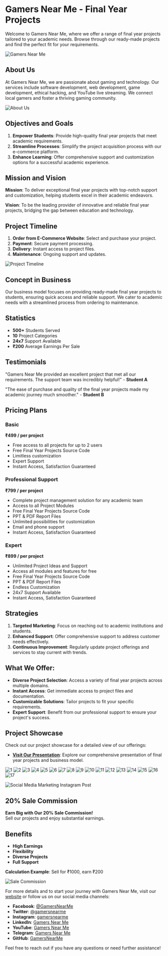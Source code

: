 # Gamers Near Me - Final Year Projects

Welcome to Gamers Near Me, where we offer a range of final year projects tailored to your academic needs. Browse through our ready-made projects and find the perfect fit for your requirements.

![Gamers Near Me](https://via.placeholder.com/1200x100?text=Gamers+Near+Me)

## About Us

At Gamers Near Me, we are passionate about gaming and technology. Our services include software development, web development, game development, ethical hacking, and YouTube live streaming. We connect local gamers and foster a thriving gaming community.

![About Us](https://via.placeholder.com/1200x100?text=About+Us)

## Objectives and Goals

1. **Empower Students**: Provide high-quality final year projects that meet academic requirements.
2. **Streamline Processes**: Simplify the project acquisition process with our e-commerce platform.
3. **Enhance Learning**: Offer comprehensive support and customization options for a successful academic experience.

## Mission and Vision

**Mission**: To deliver exceptional final year projects with top-notch support and customization, helping students excel in their academic endeavors.

**Vision**: To be the leading provider of innovative and reliable final year projects, bridging the gap between education and technology.

## Project Timeline

1. **Order from E-Commerce Website**: Select and purchase your project.
2. **Payment**: Secure payment processing.
3. **Delivery**: Instant access to project files.
4. **Maintenance**: Ongoing support and updates.

![Project Timeline](https://via.placeholder.com/1200x100?text=Project+Timeline)

## Concept in Business

Our business model focuses on providing ready-made final year projects to students, ensuring quick access and reliable support. We cater to academic needs with a streamlined process from ordering to maintenance.

## Statistics

- **500+** Students Served
- **10** Project Categories
- **24x7** Support Available
- **₹200** Average Earnings Per Sale

## Testimonials

"Gamers Near Me provided an excellent project that met all our requirements. The support team was incredibly helpful!" - **Student A**

"The ease of purchase and quality of the final year projects made my academic journey much smoother." - **Student B**

## Pricing Plans

### Basic
**₹499 / per project**
- Free access to all projects for up to 2 users
- Free Final Year Projects Source Code
- Limitless customization
- Expert Support
- Instant Access, Satisfaction Guaranteed

### Professional Support
**₹799 / per project**
- Complete project management solution for any academic team
- Access to all Project Modules
- Free Final Year Projects Source Code
- PPT & PDF Report Files
- Unlimited possibilities for customization
- Email and phone support
- Instant Access, Satisfaction Guaranteed

### Expert
**₹899 / per project**
- Unlimited Project Ideas and Support
- Access all modules and features for free
- Free Final Year Projects Source Code
- PPT & PDF Report Files
- Endless Customization
- 24x7 Support Available
- Instant Access, Satisfaction Guaranteed

## Strategies

1. **Targeted Marketing**: Focus on reaching out to academic institutions and students.
2. **Enhanced Support**: Offer comprehensive support to address customer needs effectively.
3. **Continuous Improvement**: Regularly update project offerings and services to stay current with trends.

## What We Offer:
- **Diverse Project Selection**: Access a variety of final year projects across multiple domains.
- **Instant Access**: Get immediate access to project files and documentation.
- **Customizable Solutions**: Tailor projects to fit your specific requirements.
- **Expert Support**: Benefit from our professional support to ensure your project's success.

## Project Showcase

Check out our project showcase for a detailed view of our offerings:

- **[Visit Our Presentation](https://gamersnearme.my.canva.site/)**: Explore our comprehensive presentation of final year projects and business model.

![1](https://github.com/GamersNearMe/.github/blob/main/profile/Gamers%20Near%20Me%20%20business-model-pivot/1.png)
![2](https://github.com/GamersNearMe/.github/blob/main/profile/Gamers%20Near%20Me%20%20business-model-pivot/2.png)
![3](https://github.com/GamersNearMe/.github/blob/main/profile/Gamers%20Near%20Me%20%20business-model-pivot/3.png)
![4](https://github.com/GamersNearMe/.github/blob/main/profile/Gamers%20Near%20Me%20%20business-model-pivot/4.png)
![5](https://github.com/GamersNearMe/.github/blob/main/profile/Gamers%20Near%20Me%20%20business-model-pivot/5.png)
![6](https://github.com/GamersNearMe/.github/blob/main/profile/Gamers%20Near%20Me%20%20business-model-pivot/6.png)
![7](https://github.com/GamersNearMe/.github/blob/main/profile/Gamers%20Near%20Me%20%20business-model-pivot/7.png)
![8](https://github.com/GamersNearMe/.github/blob/main/profile/Gamers%20Near%20Me%20%20business-model-pivot/8.png)
![9](https://github.com/GamersNearMe/.github/blob/main/profile/Gamers%20Near%20Me%20%20business-model-pivot/9.png)
![10](https://github.com/GamersNearMe/.github/blob/main/profile/Gamers%20Near%20Me%20%20business-model-pivot/10.png)
![11](https://github.com/GamersNearMe/.github/blob/main/profile/Gamers%20Near%20Me%20%20business-model-pivot/11.png)
![12](https://github.com/GamersNearMe/.github/blob/main/profile/Gamers%20Near%20Me%20%20business-model-pivot/12.png)
![13](https://github.com/GamersNearMe/.github/blob/main/profile/Gamers%20Near%20Me%20%20business-model-pivot/13.png)
![14](https://github.com/GamersNearMe/.github/blob/main/profile/Gamers%20Near%20Me%20%20business-model-pivot/14.png)
![15](https://github.com/GamersNearMe/.github/blob/main/profile/Gamers%20Near%20Me%20%20business-model-pivot/15.png)
![16](https://github.com/GamersNearMe/.github/blob/main/profile/Gamers%20Near%20Me%20%20business-model-pivot/16.png)
![17](https://github.com/GamersNearMe/.github/blob/main/profile/Gamers%20Near%20Me%20%20business-model-pivot/17.png)


![Social Media Marketing Instagram Post](https://github.com/GamersNearMe/.github/blob/main/profile/Red%20White%20Modern%20Social%20Media%20Marketing%20Instagram%20Post.png)

## 20% Sale Commission
**Earn Big with Our 20% Sale Commission!**  
Sell our projects and enjoy substantial earnings.

## Benefits

- **High Earnings**
- **Flexibility**
- **Diverse Projects**
- **Full Support**

**Calculation Example**: Sell for ₹1000, earn ₹200

![Sale Commission](https://via.placeholder.com/1200x100?text=Sale+Commission)


For more details and to start your journey with Gamers Near Me, visit our [website](https://gamersnearme.odoo.com) or follow us on our social media channels:

- **Facebook**: [@GamersNearMe](https://www.facebook.com/61560034905231)
- **Twitter**: [@gamersnearme](https://x.com/gamersnearme)
- **Instagram**: [gamersnearme](https://www.instagram.com/gamersnearme)
- **LinkedIn**: [Gamers Near Me](https://linkedin.com/in/gamers-near-me-yt-b471b7311)
- **YouTube**: [Gamers Near Me](https://www.youtube.com/@gamersnearme)
- **Telegram**: [Gamers Near Me](https://t.me/gamersnearme)
- **GitHub**: [GamersNearMe](https://github.com/GamersNearMe)

Feel free to reach out if you have any questions or need further assistance!

